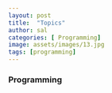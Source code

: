 ```yaml
---
layout: post
title:  "Topics"
author: sal
categories: [ Programming]
image: assets/images/13.jpg
tags: [programming]
---
```

### Programming
